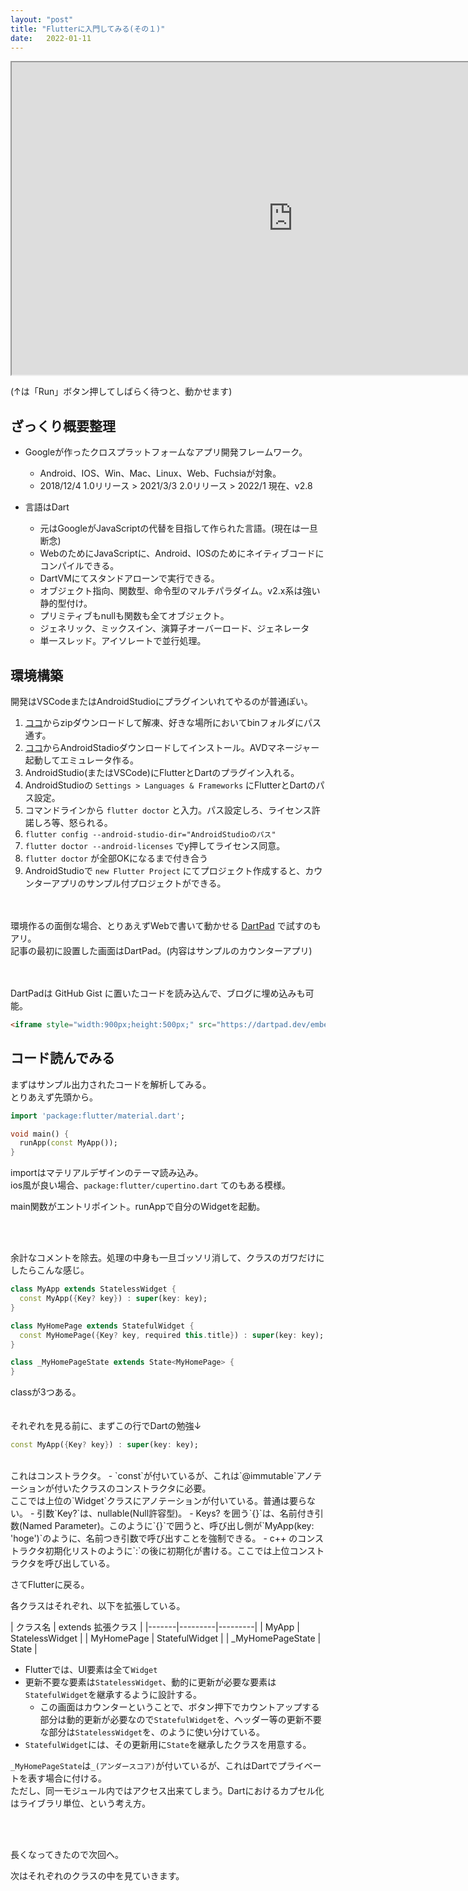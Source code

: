 ```yaml
---
layout: "post"
title: "Flutterに入門してみる(その１)"
date:   2022-01-11
---
```



<iframe style="width:900px;height:500px;" src="https://dartpad.dev/embed-flutter.html?id=d861e047ea25b4063699c2cc96ad8b66&split=80&theme=dark"></iframe>

(↑は「Run」ボタン押してしばらく待つと、動かせます)

## ざっくり概要整理

- Googleが作ったクロスプラットフォームなアプリ開発フレームワーク。
  - Android、IOS、Win、Mac、Linux、Web、Fuchsiaが対象。
  - 2018/12/4 1.0リリース > 2021/3/3 2.0リリース > 2022/1 現在、v2.8

- 言語はDart
  - 元はGoogleがJavaScriptの代替を目指して作られた言語。(現在は一旦断念)
  - WebのためにJavaScriptに、Android、IOSのためにネイティブコードにコンパイルできる。
  - DartVMにてスタンドアローンで実行できる。
  - オブジェクト指向、関数型、命令型のマルチパラダイム。v2.x系は強い静的型付け。
  - プリミティブもnullも関数も全てオブジェクト。
  - ジェネリック、ミックスイン、演算子オーバーロード、ジェネレータ
  - 単一スレッド。アイソレートで並行処理。

## 環境構築

開発はVSCodeまたはAndroidStudioにプラグインいれてやるのが普通ぽい。

1. [ココ](https://docs.flutter.dev/get-started/install)からzipダウンロードして解凍、好きな場所においてbinフォルダにパス通す。
1. [ココ](https://developer.android.com/studio/?hl=ja)からAndroidStadioダウンロードしてインストール。AVDマネージャー起動してエミュレータ作る。
1. AndroidStudio(またはVSCode)にFlutterとDartのプラグイン入れる。
1. AndroidStudioの `Settings > Languages & Frameworks` にFlutterとDartのパス設定。
1. コマンドラインから `flutter doctor` と入力。パス設定しろ、ライセンス許諾しろ等、怒られる。
1. `flutter config --android-studio-dir="AndroidStudioのパス"`
1. `flutter doctor --android-licenses` でy押してライセンス同意。
1. `flutter doctor` が全部OKになるまで付き合う
1. AndroidStudioで `new Flutter Project` にてプロジェクト作成すると、カウンターアプリのサンプル付プロジェクトができる。

<br><br>
環境作るの面倒な場合、とりあえずWebで書いて動かせる [DartPad](https://dartpad.dev/) で試すのもアリ。<br>
記事の最初に設置した画面はDartPad。(内容はサンプルのカウンターアプリ)

<br><br>
DartPadは GitHub Gist に置いたコードを読み込んで、ブログに埋め込みも可能。

```html
<iframe style="width:900px;height:500px;" src="https://dartpad.dev/embed-flutter.html?id=(GistのID)&split=80&theme=dark"></iframe>
```


## コード読んでみる

まずはサンプル出力されたコードを解析してみる。<br>
とりあえず先頭から。

```dart
import 'package:flutter/material.dart';

void main() {
  runApp(const MyApp());
}
```

importはマテリアルデザインのテーマ読み込み。<br>
ios風が良い場合、`package:flutter/cupertino.dart` てのもある模様。

main関数がエントリポイント。runAppで自分のWidgetを起動。

<br><br>

余計なコメントを除去。処理の中身も一旦ゴッソリ消して、クラスのガワだけにしたらこんな感じ。

```dart
class MyApp extends StatelessWidget {
  const MyApp({Key? key}) : super(key: key);
}

class MyHomePage extends StatefulWidget {
  const MyHomePage({Key? key, required this.title}) : super(key: key);
}

class _MyHomePageState extends State<MyHomePage> {
}
```

classが3つある。<br><br>
<br>
それぞれを見る前に、まずこの行でDartの勉強↓
```dart
const MyApp({Key? key}) : super(key: key);
```
<br>
これはコンストラクタ。
- `const`が付いているが、これは`@immutable`アノテーションが付いたクラスのコンストラクタに必要。<br>ここでは上位の`Widget`クラスにアノテーションが付いている。普通は要らない。
- 引数`Key?`は、nullable(Null許容型)。
- Keys? を囲う`{}`は、名前付き引数(Named Parameter)。このように`{}`で囲うと、呼び出し側が`MyApp(key: 'hoge')`のように、名前つき引数で呼び出すことを強制できる。
- c++ のコンストラクタ初期化リストのように`:`の後に初期化が書ける。ここでは上位コンストラクタを呼び出している。


さてFlutterに戻る。<br>


各クラスはそれぞれ、以下を拡張している。

| クラス名 | extends 拡張クラス |
|-------|---------|---------|
| MyApp | StatelessWidget |
| MyHomePage | StatefulWidget |
| _MyHomePageState | State<MyHomePage> |


- Flutterでは、UI要素は全て`Widget`
- 更新不要な要素は`StatelessWidget`、動的に更新が必要な要素は`StatefulWidget`を継承するように設計する。
  - この画面はカウンターということで、ボタン押下でカウントアップする部分は動的更新が必要なので`StatefulWidget`を、ヘッダー等の更新不要な部分は`StatelessWidget`を、のように使い分けている。
- `StatefulWidget`には、その更新用に`State`を継承したクラスを用意する。

`_MyHomePageState`は`_(アンダースコア)`が付いているが、これはDartでプライベートを表す場合に付ける。<br>ただし、同一モジュール内ではアクセス出来てしまう。Dartにおけるカプセル化はライブラリ単位、という考え方。

<br><br>

長くなってきたので次回へ。

次はそれぞれのクラスの中を見ていきます。
